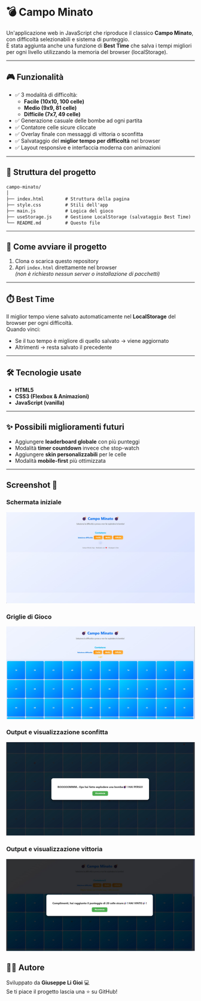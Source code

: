 # 💣 Campo Minato

Un'applicazione web in JavaScript che riproduce il classico **Campo Minato**, con difficoltà selezionabili e sistema di punteggio.  
È stata aggiunta anche una funzione di **Best Time** che salva i tempi migliori per ogni livello utilizzando la memoria del browser (localStorage).

---

## 🎮 Funzionalità

- ✅ 3 modalità di difficoltà:
  - **Facile (10x10, 100 celle)**
  - **Medio (9x9, 81 celle)**
  - **Difficile (7x7, 49 celle)**
- ✅ Generazione casuale delle bombe ad ogni partita
- ✅ Contatore celle sicure cliccate
- ✅ Overlay finale con messaggi di vittoria o sconfitta
- ✅ Salvataggio del **miglior tempo per difficoltà** nel browser
- ✅ Layout responsive e interfaccia moderna con animazioni

---

## 📂 Struttura del progetto

```
campo-minato/
│
├── index.html        # Struttura della pagina
├── style.css         # Stili dell'app
├── main.js           # Logica del gioco
├── useStorage.js     # Gestione LocalStorage (salvataggio Best Time)
└── README.md         # Questo file
```

---

## 🚀 Come avviare il progetto

1. Clona o scarica questo repository
2. Apri `index.html` direttamente nel browser  
   *(non è richiesto nessun server o installazione di pacchetti)*

---

## ⏱️ Best Time

Il miglior tempo viene salvato automaticamente nel **LocalStorage** del browser per ogni difficoltà.  
Quando vinci:
- Se il tuo tempo è migliore di quello salvato → viene aggiornato
- Altrimenti → resta salvato il precedente

---


## 🛠️ Tecnologie usate

- **HTML5**
- **CSS3 (Flexbox & Animazioni)**
- **JavaScript (vanilla)**

---

## ✨ Possibili miglioramenti futuri

- Aggiungere **leaderboard globale** con più punteggi
- Modalità **timer countdown** invece che stop-watch
- Aggiungere **skin personalizzabili** per le celle
- Modalità **mobile-first** più ottimizzata

---

## Screenshot 📸

### Schermata iniziale
![Home](./screenshots/campo-1.jpg)

### Griglie di Gioco
![Gameplay](./screenshots/campo-2.jpg)

### Output e visualizzazione sconfitta
![Gameplay](./screenshots/campo-3.jpg)

### Output e visualizzazione vittoria
![Gameplay](./screenshots/campo-4.jpg)



## 👨‍💻 Autore

Sviluppato da **Giuseppe Li Gioi** 💻  
Se ti piace il progetto lascia una ⭐ su GitHub!
